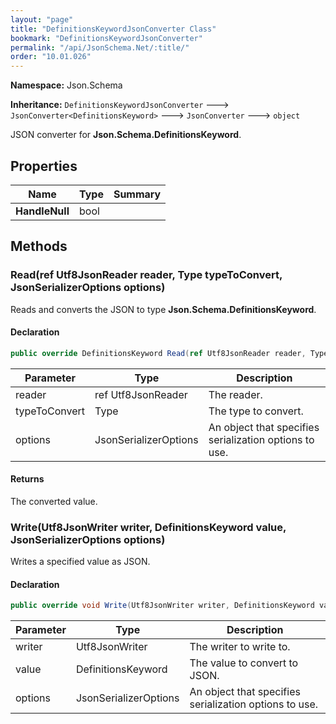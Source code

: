 ```yaml
---
layout: "page"
title: "DefinitionsKeywordJsonConverter Class"
bookmark: "DefinitionsKeywordJsonConverter"
permalink: "/api/JsonSchema.Net/:title/"
order: "10.01.026"
---
```

**Namespace:** Json.Schema

**Inheritance:**
`DefinitionsKeywordJsonConverter`
 🡒 
`JsonConverter<DefinitionsKeyword>`
 🡒 
`JsonConverter`
 🡒 
`object`

JSON converter for **Json.Schema.DefinitionsKeyword**.

## Properties

| Name | Type | Summary |
|---|---|---|
| **HandleNull** | bool |  |

## Methods

### Read(ref Utf8JsonReader reader, Type typeToConvert, JsonSerializerOptions options)

Reads and converts the JSON to type **Json.Schema.DefinitionsKeyword**.

#### Declaration

```c#
public override DefinitionsKeyword Read(ref Utf8JsonReader reader, Type typeToConvert, JsonSerializerOptions options)
```

| Parameter | Type | Description |
|---|---|---|
| reader | ref Utf8JsonReader | The reader. |
| typeToConvert | Type | The type to convert. |
| options | JsonSerializerOptions | An object that specifies serialization options to use. |


#### Returns

The converted value.

### Write(Utf8JsonWriter writer, DefinitionsKeyword value, JsonSerializerOptions options)

Writes a specified value as JSON.

#### Declaration

```c#
public override void Write(Utf8JsonWriter writer, DefinitionsKeyword value, JsonSerializerOptions options)
```

| Parameter | Type | Description |
|---|---|---|
| writer | Utf8JsonWriter | The writer to write to. |
| value | DefinitionsKeyword | The value to convert to JSON. |
| options | JsonSerializerOptions | An object that specifies serialization options to use. |


